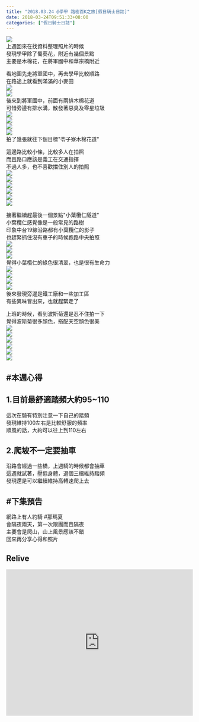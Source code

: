 ```yaml
---
title: "2018.03.24 @學甲 路樹百K之旅[假日騎士日誌]"
date: 2018-03-24T09:51:33+08:00
categories: ["假日騎士日誌"]
---
```

<a href="https://www.strava.com/activities/1472429043" target="_blank"><img src="https://farm1.staticflickr.com/785/40998352522_2947941956.jpg"></a>  
上週回來在找資料整理照片的時候  
發現學甲除了蜀葵花，附近有幾個景點  
主要是木棉花，在將軍國中和華宗橋附近  

<!--more-->  

看地圖先走將軍國中，再去學甲比較順路  
在路途上就看到滿滿的小麥田  
![](https://farm1.staticflickr.com/783/27177977148_821b991d48.jpg)  
![](https://farm1.staticflickr.com/789/26178790687_50e23db225.jpg)  
後來到將軍國中，前面有兩排木棉花道  
可惜旁邊有排水溝，散發著惡臭及零星垃圾  
![](https://farm1.staticflickr.com/896/27177955588_d28694faf7.jpg)  
![](https://farm1.staticflickr.com/790/39240733960_6089da4f79.jpg)  
![](https://farm1.staticflickr.com/784/40156515485_89898e6ba4.jpg)  
![](https://farm1.staticflickr.com/796/27177914408_bec9ce8a80.jpg)  
拍了幾張就往下個目標"苓子寮木棉花道"  
  
這邊路比較小條，比較多人在拍照  
而且路口應該是義工在交通指揮  
不過人多，也不喜歡擋住別人的拍照  
![](https://farm1.staticflickr.com/901/27177906888_2f9aee918a.jpg)  
![](https://farm1.staticflickr.com/816/40156470265_46960d973c.jpg)  
![](https://farm1.staticflickr.com/888/40156462585_f791a5879e.jpg)  
![](https://farm1.staticflickr.com/820/40341018984_319d245b3d.jpg)  
![](https://farm1.staticflickr.com/790/26178699497_d0d9bbc49f.jpg)  
![](https://farm1.staticflickr.com/801/26178682027_a8355c1cb7.jpg)  
  
接著繼續趕最後一個景點"小葉欖仁隧道"  
小葉欖仁感覺像是一般常見的路樹  
印象中台19線沿路都有小葉欖仁的影子  
也趕緊抓住沒有車子的時候跑路中央拍照  
![](https://farm1.staticflickr.com/796/26178673497_065b8494ae.jpg)  
![](https://farm1.staticflickr.com/794/41049217811_4aa20b8ae3.jpg)  
![](https://farm1.staticflickr.com/900/41049172061_df46dcc92e.jpg)  
覺得小葉欖仁的綠色很清翠，也是很有生命力  
![](https://farm1.staticflickr.com/884/41049161451_445067a5e3.jpg)  
![](https://farm1.staticflickr.com/895/41007605482_af537c02ff.jpg)  
![](https://farm1.staticflickr.com/812/41007601622_6e5bfd8037.jpg)  
![](https://farm1.staticflickr.com/814/40156348585_12e26ff72c.jpg)  
後來發現旁邊是鐵工廠和一些加工區  
有些異味冒出來，也就趕緊走了  
  
上班的時候，看到波斯菊還是忍不住拍一下  
覺得波斯菊很多顏色，搭配天空顏色很美  
![](https://farm1.staticflickr.com/784/41049133771_a61bec839a.jpg)  
![](https://farm1.staticflickr.com/881/27177751648_caf2327dc1.jpg)  
![](https://farm1.staticflickr.com/889/27177747908_4099aedc8d.jpg)  
![](https://farm1.staticflickr.com/822/40340926784_631490467a.jpg)  
![](https://farm1.staticflickr.com/810/26178560147_10ac02c45f.jpg)  
![](https://farm1.staticflickr.com/813/26178554327_bf35d20f5a.jpg)  
  
## #本週心得  
## 1.目前最舒適踏頻大約95~110  
這次在騎有特別注意一下自己的踏頻  
發現維持100左右是比較舒服的頻率  
順風的話，大約可以往上到110左右  
  
## 2.爬坡不一定要抽車  
沿路會經過一些橋，上週騎的時候都會抽車  
這週就試著，壓低身體，退個三檔維持踏頻  
發現還是可以繼續維持高轉速爬上去  
  
## #下集預告  
網路上有人約騎 #那瑪夏  
會隔夜兩天，第一次跟團而且隔夜  
主要會是爬山，山上風景應該不錯  
回來再分享心得和照片

## Relive
<div class="embedly-responsive" style="position: relative;padding-bottom: 78.2227%;height: 0;overflow: hidden;"><iframe class="embedly-embed" frameborder="0" scrolling="no" allowfullscreen src="https://cdn.embedly.com/widgets/media.html?src=https://www.relive.cc/view/v1vj48roJ6j/widget?r=embed-site&url=https://www.relive.cc/view/v1vj48roJ6j?r=embed-site&image=https://www.relive.cc/view/v1vj48roJ6j/png?x-ref=embed-site&key=f1631a41cb254ca5b035dc5747a5bd75&type=text/html&schema=relive" width="1024" height="801" style="position: absolute;top: 0;left: 0;width: 100%;height: 100%;"></iframe></div>